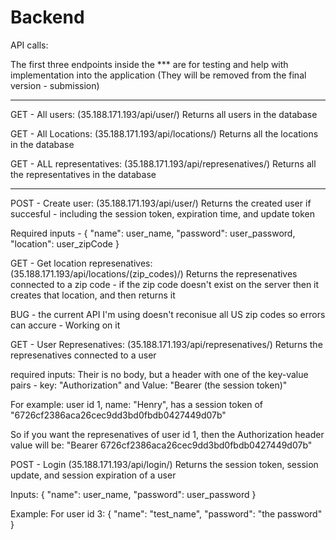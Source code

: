 # Backend

API calls:






The first three endpoints inside the *** are for testing and help with implementation into the application (They will be removed from the final version - submission)
***

GET - All users:
(35.188.171.193/api/user/)
Returns all users in the database

GET - All Locations:
(35.188.171.193/api/locations/)
Returns all the locations in the database

GET - ALL representatives:
(35.188.171.193/api/represenatives/)
Returns all the representatives in the database

***





POST - Create user:
(35.188.171.193/api/user/)
Returns the created user if succesful - including the session token, expiration time, and update token

Required inputs -
{
    "name": user_name,
    "password": user_password,
    "location": user_zipCode
}




GET - Get location represenatives:
(35.188.171.193/api/locations/(zip_codes)/)
Returns the represenatives connected to a zip code - if the zip code doesn't exist on the server then it creates that location, and then returns it

BUG - the current API I'm using doesn't reconisue all US zip codes so errors can accure - Working on it






GET - User Represenatives:
(35.188.171.193/api/represenatives/)
Returns the represenatives connected to a user

required inputs:
Their is no body, but a header with one of the key-value pairs - key: "Authorization" and Value: 
"Bearer (the session token)"

For example: user id 1, name: "Henry", has a session token of "6726cf2386aca26cec9dd3bd0fbdb0427449d07b"

So if you want the represenatives of user id 1, then the Authorization header value will be:
"Bearer 6726cf2386aca26cec9dd3bd0fbdb0427449d07b"




POST - Login
(35.188.171.193/api/login/)
Returns the session token, session update, and session expiration of a user

Inputs: 
{
    "name": user_name,
    "password": user_password
}

Example:
For user id 3:
{
    "name": "test_name",
    "password": "the password"
}




